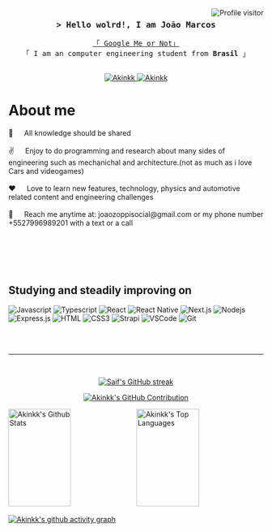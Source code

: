 <!--
<h2 align="center">
  Welcome my Profile!
  <img src="https://media.giphy.com/media/hvRJCLFzcasrR4ia7z/giphy.gif" width="28">
</h2>
-->

<!--
<p align="center">
  <a href="https://github.com/Akinkk"><img src="https://readme-typing-svg.herokuapp.com/?lines=Self%20Taught%20Programmer;Front%20End%20Developer;1.5%2B%20years%20of%20coding%20experience;Always%20learning%20new%20things&center=true&width=380&height=45"></a>
</p>

 -->

<a href="https://komarev.com/ghpvc/?username=Akinkk">
  <img align="right" src="https://komarev.com/ghpvc/?username=Akinkk&label=Visitors&color=0e75b6&style=flat" alt="Profile visitor" />
</a>




<!-- Intro  -->
<h3 align="center">
        <samp>&gt; Hello wolrd!, I am João Marcos</samp>
</h3>


<p align="center"> 
  <samp>
    <a href="https://www.google.com/search?q=jo%C3%A3o+Marcos+Maia+Zoppi">「 Google Me or Not」</a>
    <br>
    「 I am an computer engineering student from <b>Brasil</b> 」
    <br>
    <br>
  </samp>
</p>

<p align="center">
 <a href="https://linkedin.com/in/joão-marcos-maia-zoppi-26048b282" target="_blank">
  <img src="https://img.shields.io/badge/LinkedIn-0077B5?style=for-the-badge&logo=linkedin&logoColor=white" alt="Akinkk"/>
 </a>
 <!-- 
 <a href="https://twitter.com/Akinkk_dev" target="_blank">
  <img src="https://img.shields.io/badge/Twitter-1DA1F2?style=for-the-badge&logo=twitter&logoColor=white" />
 </a> -->
 <a href="https://instagram.com/joao_zoppi" target="_blank">
  <img src="https://img.shields.io/badge/Instagram-fe4164?style=for-the-badge&logo=instagram&logoColor=white" alt="Akinkk" />
 </a> 
  <!--
 <a href="https://facebook.com/Akinkk.world" target="_blank">
  <img src="https://img.shields.io/badge/Facebook-20BEFF?&style=for-the-badge&logo=facebook&logoColor=white" alt="Akinkk"  />
  </a> 
</p>
<br /> -->

<!-- About Section -->
 # About me
 
<p>
<!-- <img align="right" width="350" src="/assets/programmer.gif" alt="Coding gif" /> -->
📖 &emsp; All knowledge should be shared <br/><br/>
✌️  &emsp; Enjoy to do programming and research about many sides of engineering such as mechanichal and architecture.(not as much as i love Cars and videogames) <br/><br/>
❤️ &emsp; Love to learn new features, technology, physics and automotive related content and engineering challenges <br/><br/>
📧 &emsp; Reach me anytime at: joaozoppisocial@gmail.com or my phone number +5527996989201 with a text or a call <br/><br/>
  <!-- 💬 &emsp; Ask me about anything [](issues link) -->

</p>

<br/>
<br/>
<br/>

## Studying and steadily improving on 

![Javascript](https://img.shields.io/badge/Javascript-F0DB4F?style=for-the-badge&labelColor=black&logo=javascript&logoColor=F0DB4F)
![Typescript](https://img.shields.io/badge/Typescript-007acc?style=for-the-badge&labelColor=black&logo=typescript&logoColor=007acc)
![React](https://img.shields.io/badge/-React-61DBFB?style=for-the-badge&labelColor=black&logo=react&logoColor=61DBFB)
![React Native](https://img.shields.io/badge/React_Native-20232A?style=for-the-badge&logo=react&logoColor=61DAFB)
![Next.js](https://img.shields.io/badge/next.js-000000?style=for-the-badge&logo=nextdotjs&logoColor=white)
![Nodejs](https://img.shields.io/badge/Nodejs-3C873A?style=for-the-badge&labelColor=black&logo=node.js&logoColor=3C873A)
![Express.js](https://img.shields.io/badge/Express.js-000000?style=for-the-badge&logo=express&logoColor=white)
![HTML](https://img.shields.io/badge/HTML5-E34F26?style=for-the-badge&logo=html5&logoColor=white)
![CSS3](https://img.shields.io/badge/CSS3-1572B6?style=for-the-badge&logo=css3&logoColor=white)
![Strapi](https://img.shields.io/badge/strapi-2E7EEA?style=for-the-badge&logo=strapi&logoColor=white)
![VSCode](https://img.shields.io/badge/Visual_Studio-0078d7?style=for-the-badge&logo=visual%20studio&logoColor=white)
![Git](https://img.shields.io/badge/Git-F05032?style=for-the-badge&logo=git&logoColor=white)
<!--    ![Markdown](https://img.shields.io/badge/Markdown-000000?style=for-the-badge&logo=markdown&logoColor=white) -->
<!--    ![Redux](https://img.shields.io/badge/Redux-593D88?style=for-the-badge&logo=redux&logoColor=white) -->
<!--    ![React Query](https://img.shields.io/badge/-React_Query-FF4154?style=for-the-badge&logo=react%20query&logoColor=white) -->
<!--    ![SASS Badge](https://img.shields.io/badge/Sass-CC6699?style=for-the-badge&logo=sass&logoColor=white) -->
<!--    ![Ant-Design](https://img.shields.io/badge/AntDesign-0170FE?style=for-the-badge&logo=antdesign&logoColor=white) -->
<!--    ![Tailwind](https://img.shields.io/badge/Tailwind_CSS-092749?style=for-the-badge&logo=tailwindcss&logoColor=06B6D4&labelColor=000000) -->
<!--    ![Bootstrap](https://img.shields.io/badge/Bootstrap-563D7C?style=for-the-badge&logo=bootstrap&logoColor=white) -->
<!--    ![MongoDB](https://img.shields.io/badge/MongoDB-4EA94B?style=for-the-badge&logo=mongodb&logoColor=white)-->
<br/>

<!--## Top Open Source -
[![Web Projects](https://github-readme-stats.vercel.app/api/pin/?username=Akinkk&repo=web-projects&border_color=7F3FBF&bg_color=0D1117&title_color=C9D1D9&text_color=8B949E&icon_color=7F3FBF)](https://github.com/Akinkk/web-projects)
[![Al Folio](https://github-readme-stats.vercel.app/api/pin/?username=Akinkk&repo=al-folio&border_color=7F3FBF&bg_color=0D1117&title_color=C9D1D9&text_color=8B949E&icon_color=7F3FBF)](https://github.com/Akinkk/al-folio)
[![Al Siam Readme](https://github-readme-stats.vercel.app/api/pin/?username=Akinkk&repo=Akinkk&border_color=7F3FBF&bg_color=0D1117&title_color=C9D1D9&text_color=8B949E&icon_color=7F3FBF)](https://github.com/Akinkk/Akinkk)
[![Al Siam Teminal](https://github-readme-stats.vercel.app/api/pin/?username=Akinkk&repo=Akinkk.github.io&border_color=7F3FBF&bg_color=0D1117&title_color=C9D1D9&text_color=8B949E&icon_color=7F3FBF)](https://github.com/Akinkk/Akinkk.github.io)

<p align="left">
  <a href="https://github.com/Akinkk?tab=repositories" target="_blank"><img alt="All Repositories" title="All Repositories" src="https://img.shields.io/badge/-All%20Repos-2962FF?style=for-the-badge&logo=koding&logoColor=white"/></a>
</p>  -->


<br/>
<hr/>
<br/>
<!-- https://github-readme-streak-stats.herokuapp.com?user=Akinkk&theme=dark
<p align="center">
  <a href="https://github.com/Akinkk">
    <img src="https://github-readme-streak-stats.herokuapp.com?user=Akinkk&theme=dark" />
  </a>
</p> -->





<p align="center">
  <a href="https://github.com/Akinkk">
    <img src="https://github-readme-streak-stats.herokuapp.com/?user=Akinkk&theme=radical&border=7F3FBF&background=0D1117" alt="Saif's GitHub streak"/>
  </a>
</p>

<p align="center">
  <a href="https://github.com/Akinkk">
    <img src="https://github-profile-summary-cards.vercel.app/api/cards/profile-details?username=Akinkk&theme=dark" alt="Akinkk's GitHub Contribution"/>
  </a>
</p>

<a> 
    <a href="https://github.com/Akinkk"><img alt="Akinkk's Github Stats" src="https://denvercoder1-github-readme-stats.vercel.app/api?username=Akinkk&show_icons=true&count_private=true&theme=dark&border_color=7F3FBF&bg_color=0D1117&title_color=F85D7F&icon_color=F8D866" height="192px" width="49.5%"/></a>
  <a href="https://github.com/Akinkk"><img alt="Akinkk's Top Languages" src="https://denvercoder1-github-readme-stats.vercel.app/api/top-langs/?username=Akinkk&langs_count=8&layout=compact&theme=dark&border_color=7F3FBF&bg_color=0D1117&title_color=F85D7F&icon_color=F8D866" height="192px" width="49.5%"/></a>
  <br/>
</a>


[![Akinkk's github activity graph](https://github-readme-activity-graph.vercel.app/graph?username=Akinkk&bg_color=000000&color=ffffff&line=ff0000&point=000000&area=true&hide_border=true)](https://github.com/ashutosh00710/github-readme-activity-graph)
